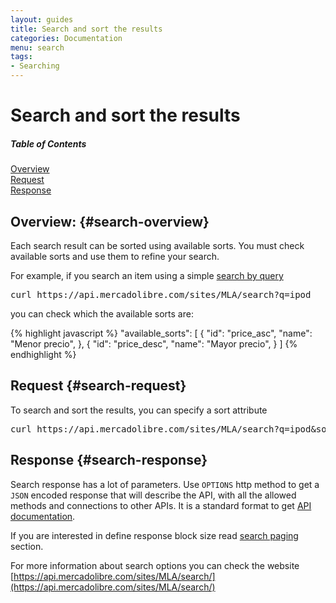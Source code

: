```yaml
---
layout: guides
title: Search and sort the results
categories: Documentation
menu: search
tags: 
- Searching
---
```


# Search and sort the results

<div class="contents">
  <h5>Table of Contents</h5>
  <dl>
    <dt><a href="javascript:void(0)" onClick="goToByScroll('search-overview')">Overview</a></dt>
    <dt><a href="javascript:void(0)" onClick="goToByScroll('search-request')">Request</a></dt>
    <dt><a href="javascript:void(0)" onClick="goToByScroll('search-response')">Response</a></dt>
  </dl>
</div>


## Overview: {#search-overview}

Each search result can be sorted using available sorts. You must check available sorts and use them to refine your search. 

For example, if you search an item using a simple [search by query](/search-by-text-query)

<pre class="terminal">
curl https://api.mercadolibre.com/sites/MLA/search?q=ipod
</pre>

you can check which the available sorts are:

{% highlight javascript %}
  "available_sorts": [
    {
      "id": "price_asc",
      "name": "Menor precio",
    },
    {
      "id": "price_desc",
      "name": "Mayor precio",
    }
  ]
{% endhighlight %}


## Request {#search-request}

To search and sort the results, you can specify a sort attribute 

<pre class="terminal">
curl https://api.mercadolibre.com/sites/MLA/search?q=ipod&amp;sort=price_asc
</pre>

## Response {#search-response}

Search response has a lot of parameters. Use <code>OPTIONS</code> http method to get a <code>JSON</code> encoded response that will describe the API, with all the allowed methods and connections to other APIs. It is a standard format to get [API documentation](/design-considerations/#options).

If you are interested in define response block size read [search paging](/search-paging) section.

For more information about search options you can check the website [https://api.mercadolibre.com/sites/MLA/search/](https://api.mercadolibre.com/sites/MLA/search/)




